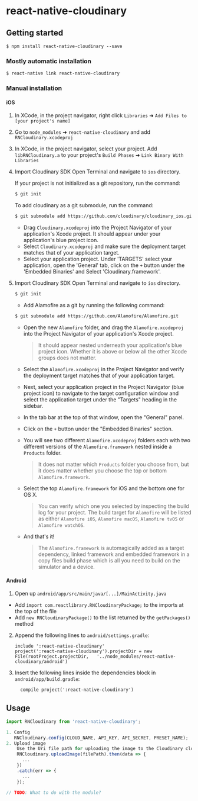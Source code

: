 
# react-native-cloudinary

## Getting started

`$ npm install react-native-cloudinary --save`

### Mostly automatic installation

`$ react-native link react-native-cloudinary`

### Manual installation


#### iOS

1. In XCode, in the project navigator, right click `Libraries` ➜ `Add Files to [your project's name]`
2. Go to `node_modules` ➜ `react-native-cloudinary` and add `RNCloudinary.xcodeproj`
3. In XCode, in the project navigator, select your project. Add `libRNCloudinary.a` to your project's `Build Phases` ➜ `Link Binary With Libraries`

4. Import Cloudinary SDK
    Open Terminal and navigate to `ios` directory.

    If your project is not initialized as a git repository, run the command:

    ```bash
    $ git init
    ```

    To add cloudinary as a git submodule, run the command:

    ```bash
    $ git submodule add https://github.com/cloudinary/cloudinary_ios.git
    ```

    - Drag `Cloudinary.xcodeproj` into the Project Navigator of your application's Xcode project. It should appear under your application's blue project icon.
    - Select `Cloudinary.xcodeproj` and make sure the deployment target matches that of your application target.
    - Select your application project. Under 'TARGETS' select your application, open the 'General' tab, click on the `+` button under the 'Embedded Binaries' and Select 'Cloudinary.framework'.

5. Import Cloudinary SDK
    Open Terminal and navigate to `ios` directory.
    ```bash
    $ git init
    ```
    - Add Alamofire as a git by running the following command:
    ```bash
    $ git submodule add https://github.com/Alamofire/Alamofire.git
    ```
    - Open the new `Alamofire` folder, and drag the `Alamofire.xcodeproj` into the Project Navigator of your application's Xcode project.

        > It should appear nested underneath your application's blue project icon. Whether it is above or below all the other Xcode groups does not matter.

    - Select the `Alamofire.xcodeproj` in the Project Navigator and verify the deployment target matches that of your application target.
    - Next, select your application project in the Project Navigator (blue project icon) to navigate to the target configuration window and select the application target under the "Targets" heading in the sidebar.
    - In the tab bar at the top of that window, open the "General" panel.
    - Click on the `+` button under the "Embedded Binaries" section.
    - You will see two different `Alamofire.xcodeproj` folders each with two different versions of the `Alamofire.framework` nested inside a `Products` folder.

        > It does not matter which `Products` folder you choose from, but it does matter whether you choose the top or bottom `Alamofire.framework`.

    - Select the top `Alamofire.framework` for iOS and the bottom one for OS X.

        > You can verify which one you selected by inspecting the build log for your project. The build target for `Alamofire` will be listed as either `Alamofire iOS`, `Alamofire macOS`, `Alamofire tvOS` or `Alamofire watchOS`.

    - And that's it!

      > The `Alamofire.framework` is automagically added as a target dependency, linked framework and embedded framework in a copy files build phase which is all you need to build on the simulator and a device.


#### Android

1. Open up `android/app/src/main/java/[...]/MainActivity.java`
  - Add `import com.reactlibrary.RNCloudinaryPackage;` to the imports at the top of the file
  - Add `new RNCloudinaryPackage()` to the list returned by the `getPackages()` method
2. Append the following lines to `android/settings.gradle`:
  	```
  	include ':react-native-cloudinary'
  	project(':react-native-cloudinary').projectDir = new File(rootProject.projectDir, 	'../node_modules/react-native-cloudinary/android')
  	```
3. Insert the following lines inside the dependencies block in `android/app/build.gradle`:
  	```
      compile project(':react-native-cloudinary')
  	```

## Usage
```javascript
import RNCloudinary from 'react-native-cloudinary';

1. Config
   RNCloudinary.config(CLOUD_NAME, API_KEY, API_SECRET, PRESET_NAME);
2. Upload image
    Use the Uri file path for uploading the image to the Cloudinary cloud service.
    RNCloudinary.uploadImage(filePath).then(data => {
      ...
    })
    .catch(err => {
      ...
    });

// TODO: What to do with the module?
```
  